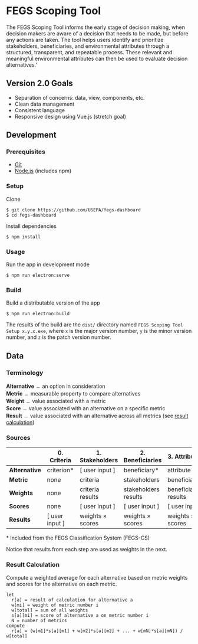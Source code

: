 # FEGS Scoping Tool
The FEGS Scoping Tool informs the early stage of decision making, when decision makers are aware of a decision that needs to be made, but before any actions are taken. The tool helps users identify and prioritize stakeholders, beneficiaries, and environmental attributes through a structured, transparent, and repeatable process. These relevant and meaningful environmental attributes can then be used to evaluate decision alternatives.'

## Version 2.0 Goals
* Separation of concerns: data, view, components, etc.
* Clean data management
* Consistent language
* Responsive design using Vue.js (stretch goal)

## Development
### Prerequisites
* [Git](https://git-scm.com/)
* [Node.js](https://nodejs.org/en/) (includes npm)

### Setup
Clone

```
$ git clone https://github.com/USEPA/fegs-dashboard
$ cd fegs-dashboard
```

Install dependencies

```
$ npm install
```

### Usage
Run the app in development mode

```
$ npm run electron:serve
```

### Build
Build a distributable version of the app

```
$ npm run electron:build
```

The results of the build are the `dist/` directory named `FEGS Scoping Tool Setup x.y.x.exe`, where `x` is the major version number, `y` is the minor version number, and `z` is the patch version number.

## Data
### Terminology
**Alternative** ﹘ an option in consideration<br>
**Metric** ﹘ measurable property to compare alternatives<br>
**Weight** ﹘ value associated with a metric<br>
**Score** ﹘ value associated with an alternative on a specific metric<br>
**Result** ﹘ value associated with an alternative across all metrics (see [result calculation](#result-calculation))<br>

### Sources
|                 | **0. Criteria** | **1. Stakeholders** | **2. Beneficiaries** | **3. Attributes**     |
|-----------------|-----------------|---------------------|----------------------|-----------------------|
| **Alternative** | criterion*      | [ user input ]      | beneficiary*         | attribute*            |
| **Metric**      | none            | criteria            | stakeholders         | beneficiaries         |
| **Weights**     | none            | criteria results    | stakeholders results | beneficiaries results |
| **Scores**      | none            | [ user input ]      | [ user input ]       | [ user input ]        |
| **Results**     | [ user input ]  | weights × scores    | weights × scores     | weights × scores      |

\* Included from the FEGS Classification System (FEGS-CS)

Notice that results from each step are used as weights in the next.

### Result Calculation
Compute a weighted average for each alternative based on metric weights and scores for the alternative on each metric.
```
let
  r[a] = result of calculation for alternative a
  w[mi] = weight of metric number i
  w[total] = sum of all weights
  s[a][mi] = score of alternative a on metric number i
  N = number of metrics
compute
  r[a] = (w[m1]*s[a][m1] + w[m2]*s[a][m2] + ... + w[mN]*s[a][mN]) / w[total]
```
